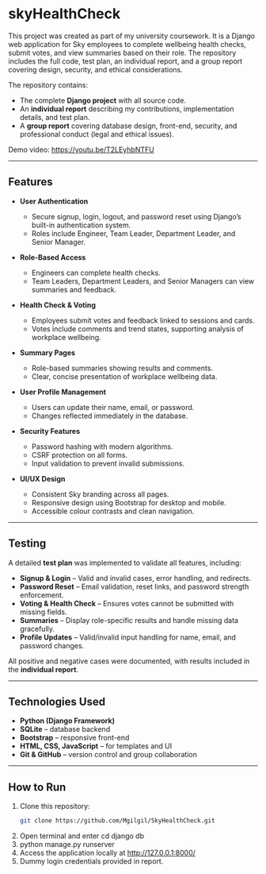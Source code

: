 # skyHealthCheck
This project was created as part of my university coursework. It is a Django web application for Sky employees to complete wellbeing health checks, submit votes, and view summaries based on their role. The repository includes the full code, test plan, an individual report, and a group report covering design, security, and ethical considerations.

The repository contains:  
- The complete **Django project** with all source code.  
- An **individual report** describing my contributions, implementation details, and test plan.  
- A **group report** covering database design, front-end, security, and professional conduct (legal and ethical issues).

Demo video:
https://youtu.be/T2LEyhbNTFU 

---

## Features  

- **User Authentication**  
  - Secure signup, login, logout, and password reset using Django’s built-in authentication system.  
  - Roles include Engineer, Team Leader, Department Leader, and Senior Manager.  

- **Role-Based Access**  
  - Engineers can complete health checks.  
  - Team Leaders, Department Leaders, and Senior Managers can view summaries and feedback.  

- **Health Check & Voting**  
  - Employees submit votes and feedback linked to sessions and cards.  
  - Votes include comments and trend states, supporting analysis of workplace wellbeing.  

- **Summary Pages**  
  - Role-based summaries showing results and comments.  
  - Clear, concise presentation of workplace wellbeing data.  

- **User Profile Management**  
  - Users can update their name, email, or password.  
  - Changes reflected immediately in the database.  

- **Security Features**  
  - Password hashing with modern algorithms.  
  - CSRF protection on all forms.  
  - Input validation to prevent invalid submissions.  

- **UI/UX Design**  
  - Consistent Sky branding across all pages.  
  - Responsive design using Bootstrap for desktop and mobile.  
  - Accessible colour contrasts and clean navigation.  

---

## Testing  

A detailed **test plan** was implemented to validate all features, including:  
- **Signup & Login** – Valid and invalid cases, error handling, and redirects.  
- **Password Reset** – Email validation, reset links, and password strength enforcement.  
- **Voting & Health Check** – Ensures votes cannot be submitted with missing fields.  
- **Summaries** – Display role-specific results and handle missing data gracefully.  
- **Profile Updates** – Valid/invalid input handling for name, email, and password changes.  

All positive and negative cases were documented, with results included in the **individual report**.  

---

## Technologies Used  

- **Python (Django Framework)**  
- **SQLite** – database backend  
- **Bootstrap** – responsive front-end  
- **HTML, CSS, JavaScript** – for templates and UI  
- **Git & GitHub** – version control and group collaboration  

---

## How to Run  

1. Clone this repository:  
   ```bash
   git clone https://github.com/Mgilgil/SkyHealthCheck.git
2. Open terminal and enter cd django db
3. python manage.py runserver
4. Access the application locally at http://127.0.0.1:8000/
5. Dummy login credentials provided in report.
